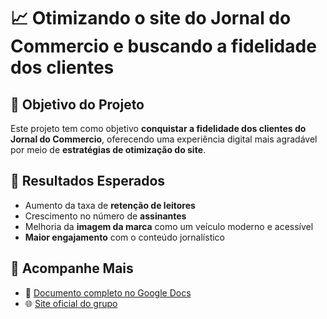 # 📈 Otimizando o site do Jornal do Commercio e buscando a fidelidade dos clientes  

## 🎯 Objetivo do Projeto  
Este projeto tem como objetivo **conquistar a fidelidade dos clientes do Jornal do Commercio**, oferecendo uma experiência digital mais agradável por meio de **estratégias de otimização do site**.  

## 📌 Resultados Esperados  
- Aumento da taxa de **retenção de leitores**  
- Crescimento no número de **assinantes**  
- Melhoria da **imagem da marca** como um veículo moderno e acessível  
- **Maior engajamento** com o conteúdo jornalístico  

## 🔗 Acompanhe Mais  
- 📄 [Documento completo no Google Docs](https://docs.google.com/document/d/1dRo1rZinYxXtpklP78JwofUMNUwflzO9PsG-q0wJt4M/edit?tab=t.0)  
- 🌐 [Site oficial do grupo](https://sites.google.com/cesar.school/g11/home)  


